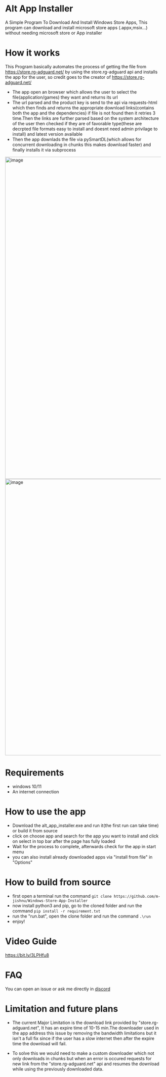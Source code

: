 # Alt App Installer
A Simple Program To  Download And Install Windows Store Apps, This program can download and install microsoft store apps (.appx,msix...) without needing microsoft store or App installer

# How it works
This Program basically automates the process of getting the file from https://store.rg-adguard.net/ by using the store.rg-adguard api and installs the app for the user, so credit goes to the creator of https://store.rg-adguard.net/

- The app open an browser which allows the user to select the file(application/games) they want and returns its url
- The url parsed and the product key is send to the api via requests-html which then finds and returns the appropriate download links(contains both the app and the dependencies) if file is not found then it retries 3 time.Then the links are further parsed based on the system architecture of the user then checked if they are of favorable type(these are decrpted file formats easy to install and doesnt need admin privilage to install) and latest version available
- Then the app downlads the file via pySmartDL(which allows for concurrent downloading in chunks this makes download faster) and finally installs it via subprocess

<img width="1041" alt="image" src="https://user-images.githubusercontent.com/83004520/169115064-b1cf9080-5ef1-425b-b81e-ea69114ae926.png">
<img width="893" alt="image" src="https://user-images.githubusercontent.com/83004520/169115417-15624c09-923d-4be2-a1be-ecdf47c04f24.png">

# Requirements
- windows 10/11
- An internet connection

# How to use the app
- Download the alt_app_installer.exe and run it(the first run can take time) or build it from source
- click on choose app and search for the app you want to install and click on select in top bar after the page has fully loaded 
- Wait for the process to complete, afterwards check for the app in start menu
- you can also install already downloaded apps via "install from file" in "Options" 

# How to build from source

- first open a terminal run the command `git clone https://github.com/m-jishnu/Windows-Store-App-Installer`
- now install python3 and pip, go to the cloned folder and run the command `pip install -r requirement.txt`
- run the "run.bat", open the clone folder and run the command  `.\run` 
- enjoy!

# Video Guide

https://bit.ly/3LPHfu8

# FAQ

You can open an issue or ask me directly in [discord](https://discord.com/invite/cbuEkpd)

# Limitation and future plans

- The current Major Limitation is the download link provided by "store.rg-adguard.net", It has an expire time of 10-15 min.The downloader used in the app address this issue by removing the bandwidth limitations but it isn't a full fix since if the user has a slow internet then after the expire time the download will fail.

- To solve this we would need to make a custom downloader which not only downloads in chunks but when an error is occured requests for new link from the "store.rg-adguard.net" api and resumes the download while using the previously downloaded data.

